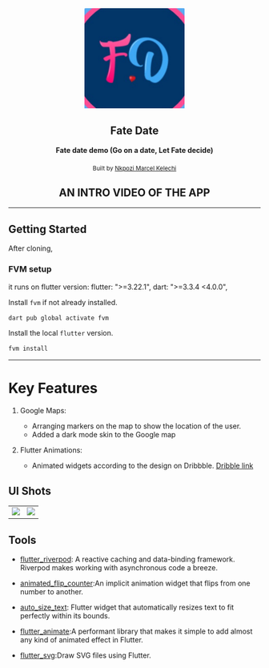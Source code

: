 <div align="center">
   <img src="./assets/images/logo.png" width="200" height="200" color="0xFF2676FC"/>

## Fate Date

<strong>Fate date demo (Go on a date, Let Fate decide)</strong>

<sub>Built by <a href="https://twitter.com/_Captured_Heart">Nkpozi Marcel Kelechi</a></sub>
<br />

## AN INTRO VIDEO OF THE APP

</div>

---

## Getting Started

After cloning,

### FVM setup

it runs on flutter version: flutter: ">=3.22.1", dart: ">=3.3.4 <4.0.0",

Install `fvm` if not already installed.

```bash
dart pub global activate fvm
```

Install the local `flutter` version.

```bash
fvm install
```

---

# Key Features

1. Google Maps:

   - Arranging markers on the map to show the location of the user.
   - Added a dark mode skin to the Google map

2. Flutter Animations:

   - Animated widgets according to the design on Dribbble. [Dribble link](https://dribbble.com/shots/23780608-Real-Estate-App)

## UI Shots

<div style="text-align: center">
  <table>
    <tr>
      <td style="text-align: center">
        <img src="screenshots/home.png" width="800" />
      </td>
      <td style="text-align: center">
        <img src="screenshots/maps.png" width="800" />
      </td>
    </tr>
  </table>
</div>

## Tools

- [flutter_riverpod](https://pub.dev/packages/flutter_riverpod): A reactive caching and data-binding framework. Riverpod makes working with asynchronous code a breeze.

- [animated_flip_counter](https://pub.dev/packages/animated_flip_counter):An implicit animation widget that flips from one number to another.
- [auto_size_text](https://pub.dev/packages/auto_size_text): Flutter widget that automatically resizes text to fit perfectly within its bounds.
- [flutter_animate](https://pub.dev/packages/flutter_animate):A performant library that makes it simple to add almost any kind of animated effect in Flutter.
- [flutter_svg](https://pub.dev/packages/flutter_svg):Draw SVG files using Flutter.

